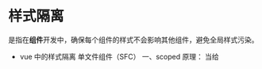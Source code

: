 # 样式隔离
是指在**组件**开发中，确保每个组件的样式不会影响其他组件，避免全局样式污染。

- vue 中的样式隔离
  单文件组件（SFC） 
  一、scoped
  原理：
  当给 <style> 标签添加 scoped 属性后，Vue 编译器会做两件事：

  - 给组件的每个 DOM 节点添加一个唯一的 data-v-xxxx 属性。
  - 给样式规则添加对应的 [data-v-xxxx] 选择器，从而限制样式的作用范围。

  <div class="example" data-v-123456>
  <p data-v-123456>这是一个示例组件</p>
  </div>


    .example[data-v-123456] {
    background-color: lightblue;
    }

    p[data-v-123456] {
    color: white;
    }

二、vue也支持css module
原理：
CSS Modules 会将 CSS 类名编译成唯一的哈希值，从而避免全局命名冲突。在组件中，通过 $style 对象来引用这些编译后的类名。


- react 中的样式隔离
 一、css Modules
 二、styled-components


## 总结

样式隔离 在单组件文件中，实现样式隔离的方法有，避免样式污染。主要是通过属性选择器和动态类名来实现。vue中scoped,当然也支持module,还支持>>> deep 实现嵌套样式隔离。react通过引入module.css实现样式隔离，其中css in js 的styled-component 也可以实现样式隔离,并带来了样式组件的创意。
